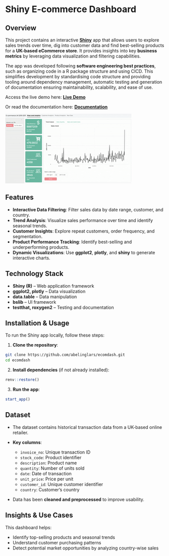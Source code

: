# Shiny E-commerce Dashboard

<!-- <img src="https://raw.githubusercontent.com/Rdatatable/data.table/master/.graphics/logo.png"> -->
<!-- <img src="https://github.com/rstudio/shiny/blob/main/man/figures/logo.png"> -->
<!-- <img src="https://github.com/tidyverse/ggplot2/blob/main/man/figures/logo.png"> -->

## Overview
This project contains an interactive **[Shiny](https://github.com/rstudio/shiny)** app that allows users to explore sales trends over time,
dig into customer data and find best-selling products for a **UK-based eCommerce store**.
It provides insights into key **business metrics** by leveraging data visualization 
and filtering capabilities.

The app was developed following **software engineering best practices**,
such as organizing code in a R package structure and using CICD. This simplifies development by
standardising code structure and providing tooling around dependency management,
automatic testing and generation of documentation ensuring maintainability, scalability, and ease of use.

Access the live demo here: **[Live Demo](https://larsabeling.shinyapps.io/ecomdash)**

Or read the documentation here: **[Documentation](https://larsabeling.github.io/ecomdash)**

![](assets/app_showcase.gif)

## Features
- **Interactive Data Filtering**: Filter sales data by date range, customer, and country.
- **Trend Analysis**: Visualize sales performance over time and identify seasonal trends.
- **Customer Insights**: Explore repeat customers, order frequency, and segmentation.
- **Product Performance Tracking**: Identify best-selling and underperforming products.
- **Dynamic Visualizations**: Use **ggplot2**, **plotly**, and **shiny** to generate interactive charts.

## Technology Stack
- **Shiny (R)** – Web application framework
- **ggplot2, plotly** – Data visualization
- **data.table** – Data manipulation
- **bslib** – UI framework 
- **testthat, roxygen2** – Testing and documentation

## Installation & Usage
To run the Shiny app locally, follow these steps:

1. **Clone the repository**:
```sh
git clone https://github.com/abelinglars/ecomdash.git
cd ecomdash
```
2. **Install dependencies** (if not already installed):
```r
renv::restore()
```
3. **Run the app**:
```r
start_app()
```

## Dataset
- The dataset contains historical transaction data from a UK-based online retailer.
- **Key columns**:
  - `invoice_no`: Unique transaction ID
  - `stock_code`: Product identifier
  - `description`: Product name
  - `quantity`: Number of units sold
  - `date`: Date of transaction
  - `unit_price`: Price per unit
  - `customer_id`: Unique customer identifier
  - `country`: Customer’s country
  
- Data has been **cleaned and preprocessed** to improve usability.

## Insights & Use Cases
This dashboard helps:
- Identify top-selling products and seasonal trends
- Understand customer purchasing patterns
- Detect potential market opportunities by analyzing country-wise sales
